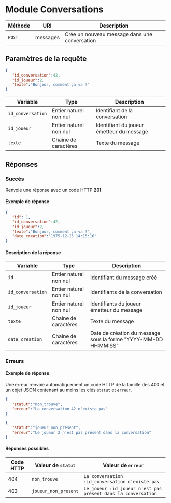 # Module Conversations

Méthode | URI | Description
------------- | ------------- | -------------
`POST`  | messages | Crée un nouveau message dans une conversation

## Paramètres de la requête
```json
{
   "id_conversation":42,
   "id_joueur":2,
   "texte":"Bonjour, comment ça va ?"
}
```

Variable | Type | Description
------------- | ------------- | -------------
`id_conversation`  | Entier naturel non nul | Identifiant de la conversation
`id_joueur`  | Entier naturel non nul | Identifiant du joueur émetteur du message
`texte`  | Chaîne de caractères | Texte du message

## Réponses
### Succès
Renvoie une réponse avec un code HTTP **201**.

#### Exemple de réponse
```json
{
   "id": 1,
   "id_conversation":42,
   "id_joueur":2,
   "texte":"Bonjour, comment ça va ?",
   "date_creation":"1975-12-25 14:15:16"
}
```

#### Description de la réponse
Variable | Type | Description
------------- | ------------- | -------------
`id`  | Entier naturel non nul | Identifiant du message créé
`id_conversation`  | Entier naturel non nul | Identifiants de la conversation
`id_joueur`  | Entier naturel non nul | Identifiants du joueur émetteur du message
`texte`  | Chaîne de caractères | Texte du message
`date_creation`  | Chaîne de caractères | Date de création du message sous la forme "YYYY-MM-DD HH:MM:SS"

### Erreurs
#### Exemple de réponse
Une erreur renvoie automatiquement un code HTTP de la famille des 400 et un objet JSON contenant au moins les clés `statut` et `erreur`.
```json
{
   "statut":"non_trouve",
   "erreur":"La conversation 42 n'existe pas"
}
```

```json
{
   "statut":"joueur_non_present",
   "erreur":"Le joueur 2 n'est pas présent dans la conversation"
}
```

#### Réponses possibles
Code HTTP | Valeur de `statut` | Valeur de `erreur`
------------- | ------------- | -------------
404  | `non_trouve` | `La conversation :id_conversation n'existe pas`
403  | `joueur_non_present` | `Le joueur :id_joueur n'est pas présent dans la conversation`